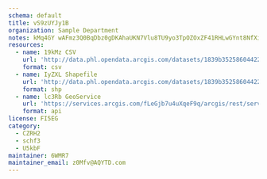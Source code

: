 ```yaml
---
schema: default
title: vS9zUYJy1B 
organization: Sample Department 
notes: kMq4GY wAFmz3Q0BqDbz0gDKAhaUKN7Vlu8TU9yo3TpOZOxZF41RHLwGYnt8NfXiRPIJEcS6bHe6jdgPCssWvSrxonijdVBEXC2m 
resources:
  - name: 19kMz CSV
    url: 'http://data.phl.opendata.arcgis.com/datasets/1839b35258604422b0b520cbb668df0d_0.csv'
    format: csv
  - name: IyZXL Shapefile
    url: 'http://data.phl.opendata.arcgis.com/datasets/1839b35258604422b0b520cbb668df0d_0.zip'
    format: shp
  - name: lc3Rb GeoService
    url: 'https://services.arcgis.com/fLeGjb7u4uXqeF9q/arcgis/rest/services/Air_Monitoring_Stations/FeatureServer/0/query'
    format: api
license: FI5EG 
category:
  - CZRH2 
  - schf3 
  - U5kbF 
maintainer: 6WMR7  
maintainer_email: z0Mfv@AQYTD.com
---
```

